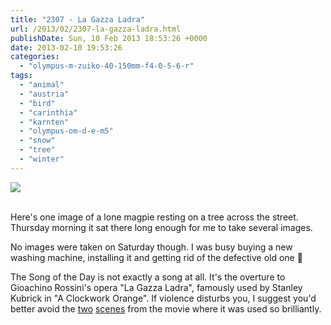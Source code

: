 ```yaml
---
title: "2307 - La Gazza Ladra"
url: /2013/02/2307-la-gazza-ladra.html
publishDate: Sun, 10 Feb 2013 18:53:26 +0000
date: 2013-02-10 19:53:26
categories: 
  - "olympus-m-zuiko-40-150mm-f4-0-5-6-r"
tags: 
  - "animal"
  - "austria"
  - "bird"
  - "carinthia"
  - "karnten"
  - "olympus-om-d-e-m5"
  - "snow"
  - "tree"
  - "winter"
---
```

<div class="container">
<div class="center"><a target="_blank" href="https://d25zfm9zpd7gm5.cloudfront.net/1200x1200/2013/20130207_075922_lr.jpg"><img src="https://d25zfm9zpd7gm5.cloudfront.net/0600x0600/2013/20130207_075922_lr.jpg" /></a></div>
</div>
<br />

Here's one image of a lone magpie resting on a tree across the street. Thursday morning it sat there long enough for me to take several images. 

No images were taken on Saturday though. I was busy buying a new washing machine, installing it and getting rid of the defective old one 🙂

 The Song of the Day is not exactly a song at all. It's the overture to Gioachino Rossini's opera "La Gazza Ladra", famously used by Stanley Kubrick in "A Clockwork Orange". If violence disturbs you, I suggest you'd better avoid the <a href="http://www.youtube.com/watch?v=v90KPJ6n4Ew" target="_blank">two</a> <a href="http://www.youtube.com/watch?v=DAB0WzTnMl4" target="_blank">scenes</a> from the movie where it was used so brilliantly.
